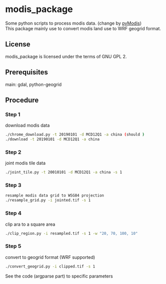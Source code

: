 # modis_package
Some python scripts to process modis data. (change by [pyModis]("https://github.com/lucadelu/pyModis/blob/master/pymodis/convertmodis_gdal.py"))  
This package mainly use to convert modis land use to WRF geogrid format.

## License
modis_package is licensed under the terms of GNU GPL 2.

## Prerequisites

main: gdal, python-geogrid

## Procedure

### Step 1
download modis data

```bash
./chrome_download.py -t 20190101 -d MCD12Q1 -a china (should )
./download -t 20190101 -d MCD12Q1 -a china
```

### Step 2
joint modis tile data
```bash
./joint_tile.py -t 20010101 -d MCD12Q1 -a china -s 1
```

### Step 3
```bash
resample modis data grid to WSG84 projection
./resample_grid.py -i jointed.tif -s 1
```

### Step 4 
clip ara to a square area
```bash
./clip_region.py -i resampled.tif -s 1 -w "20, 70, 100, 10"
```

### Step 5
convert to geogrid format (WRF supported)
```bash
./convert_geogrid.py -i clipped.tif -s 1
```

See the code (argparse part) to specific parameters

